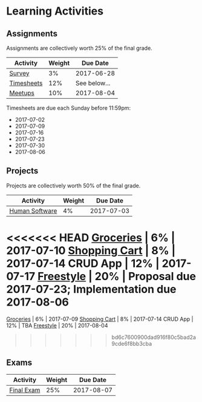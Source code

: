# Learning Activities

## Assignments

Assignments are collectively worth 25% of the final grade.

Activity | Weight | Due Date
--- | --- | ---
[Survey](/assignments/survey/assignment.md) | 3% | 2017-06-28
[Timesheets](/assignments/timesheets/assignment.md) | 12% | See below...
[Meetups](/assignments/meetups/assignment.md) | 10% | 2017-08-04

Timesheets are due each Sunday before 11:59pm:

  + 2017-07-02
  + 2017-07-09
  + 2017-07-16
  + 2017-07-23
  + 2017-07-30
  + 2017-08-06

## Projects

Projects are collectively worth 50% of the final grade.

Activity | Weight | Due Date
--- | --- | ---
[Human Software](/projects/human-software/project.md) | 4% | 2017-07-03
<<<<<<< HEAD
[Groceries](/projects/groceries/project.md) | 6% | 2017-07-10
[Shopping Cart](/projects/shopping-cart/project.md) | 8% | 2017-07-14
CRUD App | 12% | 2017-07-17
[Freestyle](/projects/freestyle/project.md) | 20% | Proposal due 2017-07-23; Implementation due 2017-08-06
=======
[Groceries](/projects/groceries/project.md) | 6% | 2017-07-09
[Shopping Cart](/projects/shopping-cart/project.md) | 8% | 2017-07-14
CRUD App | 12% | TBA
[Freestyle](/projects/freestyle/project.md) | 20% | 2017-08-04
>>>>>>> bd6c7600900dad916f80c5bad2a9cde6f8bb3cba

## Exams

Activity | Weight | Due Date
--- | --- | ---
[Final Exam](/exams/final/exam.md) | 25% | 2017-08-07
